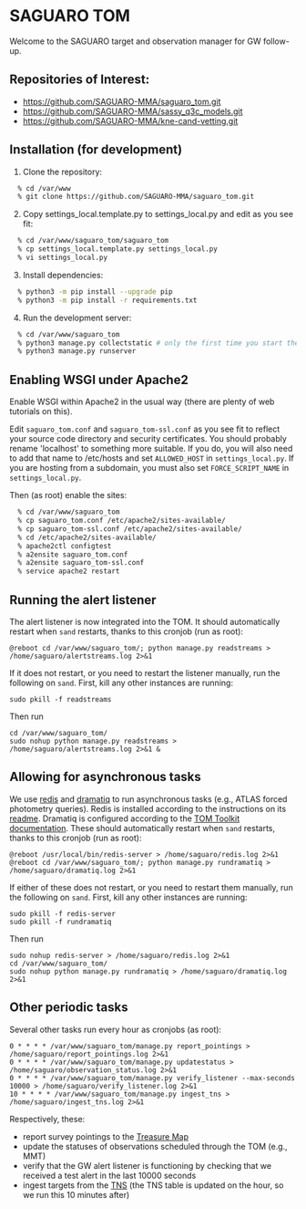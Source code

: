 # SAGUARO TOM #

Welcome to the SAGUARO target and observation manager for GW follow-up.

## Repositories of Interest:

  * https://github.com/SAGUARO-MMA/saguaro_tom.git
  * https://github.com/SAGUARO-MMA/sassy_q3c_models.git
  * https://github.com/SAGUARO-MMA/kne-cand-vetting.git

## Installation (for development)

 1. Clone the repository:

  ```bash
    % cd /var/www
    % git clone https://github.com/SAGUARO-MMA/saguaro_tom.git
  ```

 2. Copy settings_local.template.py to settings_local.py and edit as you see fit:

  ```bash
    % cd /var/www/saguaro_tom/saguaro_tom
    % cp settings_local.template.py settings_local.py
    % vi settings_local.py
  ```

  3. Install dependencies:

  ```bash
    % python3 -m pip install --upgrade pip
    % python3 -m pip install -r requirements.txt
  ```

  4. Run the development server:

  ```bash
    % cd /var/www/saguaro_tom
    % python3 manage.py collectstatic # only the first time you start the development server
    % python3 manage.py runserver
  ```

## Enabling WSGI under Apache2

Enable WSGI within Apache2 in the usual way (there are plenty of web tutorials on this).

Edit `saguaro_tom.conf` and `saguaro_tom-ssl.conf` as you see fit to reflect your source
code directory and security certificates. You should probably rename 'localhost' to something
more suitable. If you do, you will also need to add that name to /etc/hosts and set 
`ALLOWED_HOST` in `settings_local.py`. If you are hosting from a subdomain, you must also set
`FORCE_SCRIPT_NAME` in `settings_local.py`. 


Then (as root) enable the sites:

  ```bash
    % cd /var/www/saguaro_tom
    % cp saguaro_tom.conf /etc/apache2/sites-available/
    % cp saguaro_tom-ssl.conf /etc/apache2/sites-available/
    % cd /etc/apache2/sites-available/
    % apache2ctl configtest
    % a2ensite saguaro_tom.conf
    % a2ensite saguaro_tom-ssl.conf
    % service apache2 restart
  ```

## Running the alert listener
The alert listener is now integrated into the TOM. It should automatically restart when `sand` restarts, thanks to this cronjob (run as root):
```
@reboot cd /var/www/saguaro_tom/; python manage.py readstreams > /home/saguaro/alertstreams.log 2>&1
```

If it does not restart, or you need to restart the listener manually, run the following on `sand`. First, kill any other instances are running:
```
sudo pkill -f readstreams
```

Then run
```
cd /var/www/saguaro_tom/
sudo nohup python manage.py readstreams > /home/saguaro/alertstreams.log 2>&1 &
```

## Allowing for asynchronous tasks
We use [redis](https://redis.io) and [dramatiq](https://dramatiq.io) to run asynchronous tasks (e.g., ATLAS forced photometry queries).
Redis is installed according to the instructions on its [readme](https://github.com/redis/redis).
Dramatiq is configured according to the [TOM Toolkit documentation](https://tom-toolkit.readthedocs.io/en/stable/managing_data/single_target_data_service.html#configuring-your-tom-to-serve-tasks-asynchronously).
These should automatically restart when `sand` restarts, thanks to this cronjob (run as root):
```
@reboot /usr/local/bin/redis-server > /home/saguaro/redis.log 2>&1
@reboot cd /var/www/saguaro_tom/; python manage.py rundramatiq > /home/saguaro/dramatiq.log 2>&1
```

If either of these does not restart, or you need to restart them manually, run the following on `sand`. First, kill any other instances are running:
```
sudo pkill -f redis-server
sudo pkill -f rundramatiq
```

Then run
```
sudo nohup redis-server > /home/saguaro/redis.log 2>&1
cd /var/www/saguaro_tom/
sudo nohup python manage.py rundramatiq > /home/saguaro/dramatiq.log 2>&1
```

## Other periodic tasks
Several other tasks run every hour as cronjobs (as root):
```
0 * * * * /var/www/saguaro_tom/manage.py report_pointings > /home/saguaro/report_pointings.log 2>&1
0 * * * * /var/www/saguaro_tom/manage.py updatestatus > /home/saguaro/observation_status.log 2>&1
0 * * * * /var/www/saguaro_tom/manage.py verify_listener --max-seconds 10000 > /home/saguaro/verify_listener.log 2>&1
10 * * * * /var/www/saguaro_tom/manage.py ingest_tns > /home/saguaro/ingest_tns.log 2>&1
```

Respectively, these:
- report survey pointings to the [Treasure Map](https://treasuremap.space)
- update the statuses of observations scheduled through the TOM (e.g., MMT)
- verify that the GW alert listener is functioning by checking that we received a test alert in the last 10000 seconds
- ingest targets from the [TNS](https://wis-tns.org) (the TNS table is updated on the hour, so we run this 10 minutes after)
